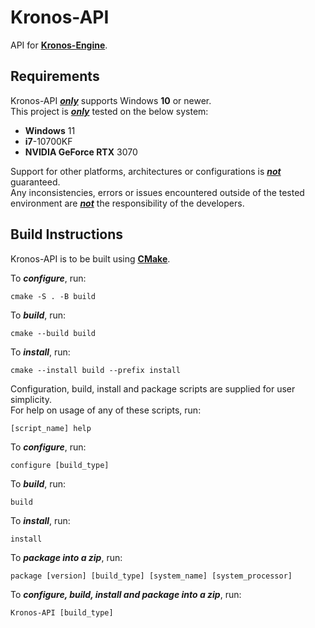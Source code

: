 # Kronos-API
API for [**Kronos-Engine**](https://github.com/Soviet-Cat/Kronos-Engine). <br/> 

## Requirements
Kronos-API <ins>***only***</ins> supports Windows **10** or newer. <br/>
This project is <ins>***only***</ins> tested on the below system:
* **Windows** 11
* **i7**-10700KF
* **NVIDIA GeForce RTX** 3070

Support for other platforms, architectures or configurations is <ins>***not***</ins> guaranteed. <br/>
Any inconsistencies, errors or issues encountered outside of the tested environment are <ins>***not***</ins> the responsibility of the developers.

## Build Instructions
Kronos-API is to be built using <ins>[**CMake**](https://cmake.org/)</ins>.

To ***configure***, run:
~~~
cmake -S . -B build
~~~

To ***build***, run:
~~~
cmake --build build
~~~

To ***install***, run:
~~~
cmake --install build --prefix install
~~~

Configuration, build, install and package scripts are supplied for user simplicity. <br/>
For help on usage of any of these scripts, run:
~~~
[script_name] help
~~~ 

To ***configure***, run:
~~~
configure [build_type]
~~~

To ***build***, run:
~~~
build
~~~

To ***install***, run:
~~~
install
~~~

To ***package into a zip***, run:
~~~
package [version] [build_type] [system_name] [system_processor]
~~~

To ***configure, build, install and package into a zip***, run:
~~~
Kronos-API [build_type]
~~~
